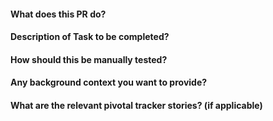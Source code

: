 #### What does this PR do?

#### Description of Task to be completed?

#### How should this be manually tested?

#### Any background context you want to provide?

#### What are the relevant pivotal tracker stories? (if applicable)

